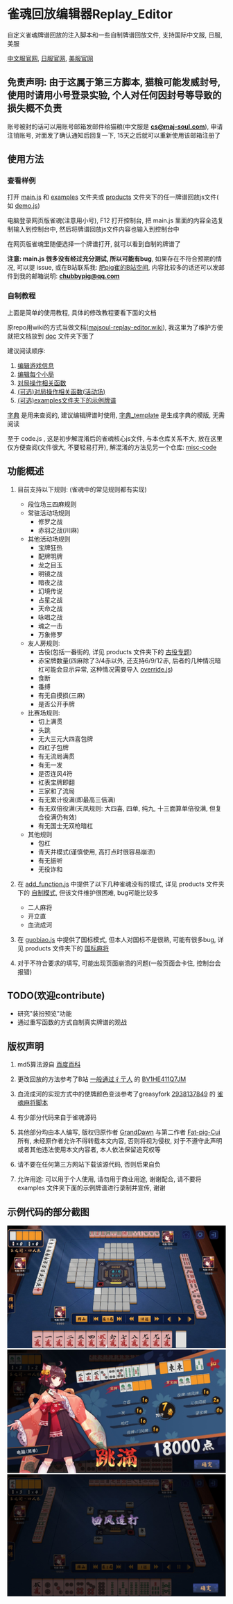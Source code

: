 # 雀魂回放编辑器Replay_Editor

自定义雀魂牌谱回放的注入脚本和一些自制牌谱回放文件, 支持国际中文服, 日服, 美服

[中文服官网](https://www.maj-soul.com), [日服官网](https://mahjongsoul.com), [美服官网](https://mahjongsoul.yo-star.com)

## 免责声明: 由于这属于第三方脚本, 猫粮可能发威封号, 使用时请用小号登录实验, 个人对任何因封号等导致的损失概不负责

账号被封的话可以用账号邮箱发邮件给猫粮(中文服是 **cs@maj-soul.com**), 申请注销账号, 对面发了确认通知后回复一下,
15天之后就可以重新使用该邮箱注册了

## 使用方法

### 查看样例

打开 [main.js](main.js) 和 [examples](examples) 文件夹或 [products](products) 文件夹下的任一牌谱回放js文件(
如 [demo.js](examples/demo.js))

电脑登录网页版雀魂(注意用小号), F12 打开控制台, 把 main.js 里面的内容全选复制输入到控制台中,
然后将牌谱回放js文件内容也输入到控制台中

在网页版雀魂里随便选择一个牌谱打开, 就可以看到自制的牌谱了

**注意: main.js 很多没有经过充分测试, 所以可能有bug**, 如果存在不符合预期的情况, 可以提 issue,
或在B站联系我: [肥pig崔的B站空间](https://space.bilibili.com/372365985),
内容比较多的话还可以发邮件到我的邮箱说明: **chubbypig@qq.com**

### 自制教程

上面是简单的使用教程, 具体的修改教程要看下面的文档

原repo用wiki的方式当做文档([majsoul-replay-editor.wiki](https://github.com/GrandDawn/majsoul-replay-editor/wiki)),
我这里为了维护方便就把文档放到 [doc](doc) 文件夹下面了

建议阅读顺序:

1. [编辑游戏信息](doc/编辑游戏信息.md)
2. [编辑每个小局](doc/编辑每个小局.md)
3. [对局操作相关函数](doc/对局操作相关函数.md)
4. [(可选)对局操作相关函数(活动场)](doc/对局操作相关函数（活动场）.md)
5. [(可选)examples文件夹下的示例牌谱](doc/examples文件夹下的示例牌谱.md)

[字典](doc/字典.md) 是用来查阅的, 建议编辑牌谱时使用, [字典_template](doc/字典_template.md) 是生成字典的模版, 无需阅读

至于 code.js , 这是初步解混淆后的雀魂核心js文件, 与本仓库关系不大, 放在这里仅方便查阅(文件很大, 不要轻易打开),
解混淆的方法见另一个仓库: [misc-code](https://github.com/Fat-pig-Cui/misc-code)

## 功能概述

1. 目前支持以下规则: (雀魂中的常见规则都有实现)
    - 段位场三四麻规则
    - 常驻活动场规则
        - 修罗之战
        - 赤羽之战(川麻)
    - 其他活动场规则
        - 宝牌狂热
        - 配牌明牌
        - 龙之目玉
        - 明镜之战
        - 暗夜之战
        - 幻境传说
        - 占星之战
        - 天命之战
        - 咏唱之战
        - 魂之一击
        - 万象修罗
    - 友人房规则:
        - 古役(包括一番街的, 详见 products 文件夹下的 [古役专题](products/古役专题))
        - 赤宝牌数量(四麻除了3/4赤以外, 还支持6/9/12赤, 后者的几种情况暗杠可能会显示异常,
          这种情况需要导入 [override.js](override.js))
        - 食断
        - 番缚
        - 有无自摸损(三麻)
        - 是否公开手牌
    - 比赛场规则:
        - 切上满贯
        - 头跳
        - 无大三元大四喜包牌
        - 四杠子包牌
        - 有无流局满贯
        - 有无一发
        - 是否连风4符
        - 杠表宝牌即翻
        - 三家和了流局
        - 有无累计役满(即最高三倍满)
        - 有无双倍役满(天凤规则: 大四喜, 四单, 纯九, 十三面算单倍役满, 但复合役满仍有效)
        - 有无国士无双枪暗杠
    - 其他规则
        - 包杠
        - 青天井模式(谨慎使用, 高打点时很容易崩溃)
        - 有无振听
        - 无役诈和

2. 在 [add_function.js](add_function.js) 中提供了以下几种雀魂没有的模式, 详见 products
   文件夹下的 [自制模式](products/自制模式), 但该文件维护很困难, bug可能比较多
    - 二人麻将
    - 开立直
    - 血流成河

3. 在 [guobiao.js](guobiao.js) 中提供了国标模式, 但本人对国标不是很熟, 可能有很多bug, 详见 products
   文件夹下的 [国标麻将](products/国标麻将)

4. 对于不符合要求的填写, 可能出现页面崩溃的问题(一般页面会卡住, 控制台会报错)

## TODO(欢迎contribute)

- 研究"装扮预览"功能
- 通过重写函数的方式自制真实牌谱的观战

## 版权声明

1. md5算法源自 [百度百科](https://baike.baidu.com/item/MD5)

2. 更改回放的方法参考了B站 [一般通过彳亍人](https://space.bilibili.com/23019265)
   的 [BV1HE411Q7JM](https://www.bilibili.com/video/BV1HE411Q7JM)

3. 血流成河的实现方式中的使牌颜色变淡参考了greasyfork [2938137849](https://greasyfork.org/zh-CN/users/749724-2938137849)
   的 [雀魂麻将脚本](https://greasyfork.org/zh-CN/scripts/423689-%E9%9B%80%E9%AD%82%E9%BA%BB%E5%B0%86%E8%84%9A%E6%9C%AC)

4. 有少部分代码来自于雀魂源码

5. 其他部分均由本人编写, 版权归原作者 [GrandDawn](https://github.com/GrandDawn)
   与第二作者 [Fat-pig-Cui](https://github.com/Fat-pig-Cui) 所有, 未经原作者允许不得转载本文内容,
   否则将视为侵权, 对于不遵守此声明或者其他违法使用本文内容者, 本人依法保留追究权等

6. 请不要在任何第三方网站下载该源代码, 否则后果自负

7. 允许用途: 可以用于个人使用, 请勿用于商业用途, 谢谢配合, 请不要将 examples 文件夹下面的示例牌谱进行录制并宣传, 谢谢

## 示例代码的部分截图

![](doc/pic/preview1.JPG)
![](doc/pic/preview2.JPG)
![](doc/pic/preview3.JPG)
